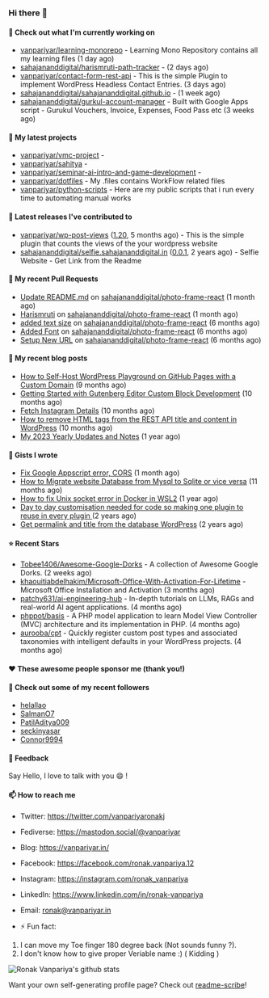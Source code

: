 ### Hi there 👋

#### 👷 Check out what I'm currently working on

- [vanpariyar/learning-monorepo](https://github.com/vanpariyar/learning-monorepo) - Learning Mono Repository contains all my learning files (1 day ago)
- [sahajananddigital/harismruti-path-tracker](https://github.com/sahajananddigital/harismruti-path-tracker) -  (2 days ago)
- [vanpariyar/contact-form-rest-api](https://github.com/vanpariyar/contact-form-rest-api) - This is the simple Plugin to implement WordPress Headless Contact Entries. (3 days ago)
- [sahajananddigital/sahajananddigital.github.io](https://github.com/sahajananddigital/sahajananddigital.github.io) -  (1 week ago)
- [sahajananddigital/gurkul-account-manager](https://github.com/sahajananddigital/gurkul-account-manager) - Built with Google Apps script - Gurukul Vouchers, Invoice, Expenses, Food Pass etc (3 weeks ago)

#### 🌱 My latest projects

- [vanpariyar/vmc-project](https://github.com/vanpariyar/vmc-project) - 
- [vanpariyar/sahitya](https://github.com/vanpariyar/sahitya) - 
- [vanpariyar/seminar-ai-intro-and-game-development](https://github.com/vanpariyar/seminar-ai-intro-and-game-development) - 
- [vanpariyar/dotfiles](https://github.com/vanpariyar/dotfiles) - My .files contains WorkFlow related files
- [vanpariyar/python-scripts](https://github.com/vanpariyar/python-scripts) - Here are my public scripts that i run every time to automating manual works

#### 🔭 Latest releases I've contributed to

- [vanpariyar/wp-post-views](https://github.com/vanpariyar/wp-post-views) ([1.20](https://github.com/vanpariyar/wp-post-views/releases/tag/1.20), 5 months ago) - This is the simple plugin that counts the views of the your wordpress website
- [sahajananddigital/selfie.sahajananddigital.in](https://github.com/sahajananddigital/selfie.sahajananddigital.in) ([0.0.1](https://github.com/sahajananddigital/selfie.sahajananddigital.in/releases/tag/0.0.1), 2 years ago) - Selfie Website - Get Link from the Readme

#### 🔨 My recent Pull Requests

- [Update README.md](https://github.com/sahajananddigital/photo-frame-react/pull/8) on [sahajananddigital/photo-frame-react](https://github.com/sahajananddigital/photo-frame-react) (1 month ago)
- [Harismruti](https://github.com/sahajananddigital/photo-frame-react/pull/7) on [sahajananddigital/photo-frame-react](https://github.com/sahajananddigital/photo-frame-react) (1 month ago)
- [added text size](https://github.com/sahajananddigital/photo-frame-react/pull/6) on [sahajananddigital/photo-frame-react](https://github.com/sahajananddigital/photo-frame-react) (6 months ago)
- [Added Font](https://github.com/sahajananddigital/photo-frame-react/pull/5) on [sahajananddigital/photo-frame-react](https://github.com/sahajananddigital/photo-frame-react) (6 months ago)
- [Setup New URL](https://github.com/sahajananddigital/photo-frame-react/pull/4) on [sahajananddigital/photo-frame-react](https://github.com/sahajananddigital/photo-frame-react) (6 months ago)

#### 📜 My recent blog posts

- [How to Self-Host WordPress Playground on GitHub Pages with a Custom Domain](https://vanpariyar.in/blog/how-to-self-host-wordpress-playground-on-github-pages-with-a-custom-domain/) (9 months ago)
- [Getting Started with Gutenberg Editor Custom Block Development](https://vanpariyar.in/blog/how-to-start-with-gutenberg-editor-custom-block-development/) (10 months ago)
- [Fetch Instagram Details](https://vanpariyar.in/blog/fetch-instagram-details/) (10 months ago)
- [How to remove HTML tags from the REST API title and content in WordPress](https://vanpariyar.in/blog/how-to-remove-html-tags-from-the-rest-api-title-and-content-in-wordpress/) (10 months ago)
- [My 2023 Yearly Updates and Notes](https://vanpariyar.in/blog/my-2023-yearly-updates-and-notes/) (1 year ago)

#### 📓 Gists I wrote

- [Fix Google Appscript error, CORS](https://gist.github.com/c198a2ab9912c97a8eea002f71f61b0d) (1 month ago)
- [How to Migrate website Database from Mysql to Sqlite or vice versa](https://gist.github.com/720f04a57721e24eb2af2b1112ec89c4) (11 months ago)
- [How to fix Unix socket error in Docker in WSL2](https://gist.github.com/c3e90157b6aec1f19ae9462941412672) (1 year ago)
- [Day to day customisation needed for code so making one plugin to reuse in every plugin ](https://gist.github.com/95880b458a6110bb9f4d8c588cb4f119) (2 years ago)
- [Get permalink and title from the database WordPress](https://gist.github.com/d955fc9b1678f61b5839d306fa0ab55a) (2 years ago)

#### ⭐ Recent Stars

- [Tobee1406/Awesome-Google-Dorks](https://github.com/Tobee1406/Awesome-Google-Dorks) - A collection of Awesome Google Dorks. (2 weeks ago)
- [khaouitiabdelhakim/Microsoft-Office-With-Activation-For-Lifetime](https://github.com/khaouitiabdelhakim/Microsoft-Office-With-Activation-For-Lifetime) - Microsoft Office Installation and Activation (3 months ago)
- [patchy631/ai-engineering-hub](https://github.com/patchy631/ai-engineering-hub) - In-depth tutorials on LLMs, RAGs and real-world AI agent applications. (4 months ago)
- [phppot/basis](https://github.com/phppot/basis) - A PHP model application to learn Model View Controller (MVC) architecture and its implementation in PHP.  (4 months ago)
- [aurooba/cpt](https://github.com/aurooba/cpt) - Quickly register custom post types and associated taxonomies with intelligent defaults in your WordPress projects. (4 months ago)

#### ❤️ These awesome people sponsor me (thank you!)


#### 👯 Check out some of my recent followers

- [helallao](https://github.com/helallao)
- [SalmanO7](https://github.com/SalmanO7)
- [PatilAditya009](https://github.com/PatilAditya009)
- [seckinyasar](https://github.com/seckinyasar)
- [Connor9994](https://github.com/Connor9994)

#### 💬 Feedback

Say Hello, I love to talk with you :smile: !

#### 📫 How to reach me

- Twitter: https://twitter.com/vanpariyaronakj
- Fediverse: https://mastodon.social/@vanpariyar
- Blog: https://vanpariyar.in/
- Facebook: https://facebook.com/ronak.vanpariya.12
- Instagram: https://instagram.com/ronak_vanpariya
- LinkedIn: https://www.linkedin.com/in/ronak-vanpariya
- Email: ronak@vanpariyar.in

- ⚡ Fun fact:

1. I can move my Toe finger 180 degree back (Not sounds funny ?).
2. I don't know how to give proper Veriable name :) ( Kidding )

![Ronak Vanpariya's github stats](https://github-readme-stats.vercel.app/api?username=vanpariyar&show_icons=true&hide_border=true)

Want your own self-generating profile page? Check out [readme-scribe](https://github.com/muesli/readme-scribe)!


